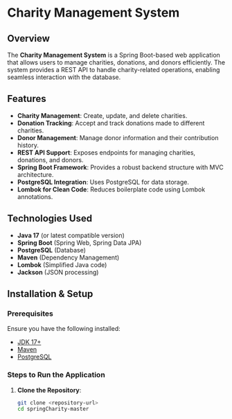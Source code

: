 # Charity Management System

## Overview
The **Charity Management System** is a Spring Boot-based web application that allows users to manage charities, donations, and donors efficiently. The system provides a REST API to handle charity-related operations, enabling seamless interaction with the database.

## Features
- **Charity Management**: Create, update, and delete charities.
- **Donation Tracking**: Accept and track donations made to different charities.
- **Donor Management**: Manage donor information and their contribution history.
- **REST API Support**: Exposes endpoints for managing charities, donations, and donors.
- **Spring Boot Framework**: Provides a robust backend structure with MVC architecture.
- **PostgreSQL Integration**: Uses PostgreSQL for data storage.
- **Lombok for Clean Code**: Reduces boilerplate code using Lombok annotations.

## Technologies Used
- **Java 17** (or latest compatible version)
- **Spring Boot** (Spring Web, Spring Data JPA)
- **PostgreSQL** (Database)
- **Maven** (Dependency Management)
- **Lombok** (Simplified Java code)
- **Jackson** (JSON processing)

## Installation & Setup
### Prerequisites
Ensure you have the following installed:
- [JDK 17+](https://adoptopenjdk.net/)
- [Maven](https://maven.apache.org/download.cgi)
- [PostgreSQL](https://www.postgresql.org/download/)

### Steps to Run the Application
1. **Clone the Repository**:
   ```sh
   git clone <repository-url>
   cd springCharity-master
